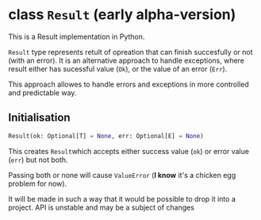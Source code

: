 # class `Result` (early alpha-version)

This is a Result implementation in Python.

`Result` type represents  retult of opreation that can finish succesfully or not (with an error). It is an alternative approach to handle exceptions, where result either has sucessful value (`Ok`), or the value of an error (`Err`).

This approach allowes to handle errors and exceptions in more controlled and predictable way.



## Initialisation

```python
Result(ok: Optional[T] = None, err: Optional[E] = None)
```

This creates `Result`which accepts either success value (`ok`) or error value (`err`) but not both.

Passing both or none will cause `ValueError` (**I know** it's a chicken egg problem for now).


It will be made in such a way that it would be possible to drop it into a project.
API is unstable and may be a subject of changes

